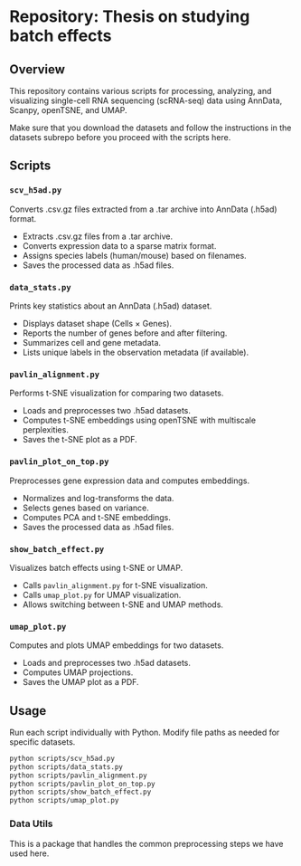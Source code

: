 # Repository:  Thesis on studying batch effects

## Overview
This repository contains various scripts for processing, analyzing, and visualizing single-cell RNA sequencing (scRNA-seq) data using AnnData, Scanpy, openTSNE, and UMAP.

Make sure that you download the datasets and follow the instructions in the datasets subrepo before you proceed with the scripts here.

## Scripts

### `scv_h5ad.py`
Converts .csv.gz files extracted from a .tar archive into AnnData (.h5ad) format.
- Extracts .csv.gz files from a .tar archive.
- Converts expression data to a sparse matrix format.
- Assigns species labels (human/mouse) based on filenames.
- Saves the processed data as .h5ad files.

### `data_stats.py`
Prints key statistics about an AnnData (.h5ad) dataset.
- Displays dataset shape (Cells × Genes).
- Reports the number of genes before and after filtering.
- Summarizes cell and gene metadata.
- Lists unique labels in the observation metadata (if available).

### `pavlin_alignment.py`
Performs t-SNE visualization for comparing two datasets.
- Loads and preprocesses two .h5ad datasets.
- Computes t-SNE embeddings using openTSNE with multiscale perplexities.
- Saves the t-SNE plot as a PDF.

### `pavlin_plot_on_top.py`
Preprocesses gene expression data and computes embeddings.
- Normalizes and log-transforms the data.
- Selects genes based on variance.
- Computes PCA and t-SNE embeddings.
- Saves the processed data as .h5ad files.

### `show_batch_effect.py`
Visualizes batch effects using t-SNE or UMAP.
- Calls `pavlin_alignment.py` for t-SNE visualization.
- Calls `umap_plot.py` for UMAP visualization.
- Allows switching between t-SNE and UMAP methods.

### `umap_plot.py`
Computes and plots UMAP embeddings for two datasets.
- Loads and preprocesses two .h5ad datasets.
- Computes UMAP projections.
- Saves the UMAP plot as a PDF.

## Usage
Run each script individually with Python. Modify file paths as needed for specific datasets.

```bash
python scripts/scv_h5ad.py
python scripts/data_stats.py
python scripts/pavlin_alignment.py
python scripts/pavlin_plot_on_top.py
python scripts/show_batch_effect.py
python scripts/umap_plot.py
```
### Data Utils
This is a package that handles the common preprocessing steps we have used here.
